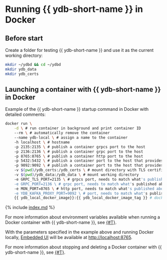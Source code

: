 # Running {{ ydb-short-name }} in Docker

## Before start

Create a folder for testing {{ ydb-short-name }} and use it as the current working directory:

```bash
mkdir ~/ydbd && cd ~/ydbd
mkdir ydb_data
mkdir ydb_certs
```

## Launching a container with {{ ydb-short-name }} in Docker

Example of the {{ ydb-short-name }} startup command in Docker with detailed comments:

```bash
docker run \
    -d \ # run container in background and print container ID
    --rm \ # automatically remove the container
    --name ydb-local \ # assign a name to the container
    -h localhost \ # hostname
    -p 2135:2135 \ # publish a container grpcs port to the host 
    -p 2136:2136 \ # publish a container grpc port to the host 
    -p 8765:8765 \ # publish a container http port to the host 
    -p 5432:5432 \ # publish a container port to the host that provides PostgreSQL compatibility
    -p 9092:9092 \ # publish a container port to the host that provides Kafka compatibility
    -v $(pwd)/ydb_certs:/ydb_certs \ # mount directory with TLS certificates
    -v $(pwd)/ydb_data:/ydb_data \ # mount working directory
    -e GRPC_TLS_PORT=2135 \ # grpcs port, needs to match what's published above
    -e GRPC_PORT=2136 \ # grpc port, needs to match what's published above
    -e MON_PORT=8765 \ # http port, needs to match what's published above
    -e YDB_KAFKA_PROXY_PORT=9092 \ # port, needs to match what's published above
    {{ ydb_local_docker_image}}:{{ ydb_local_docker_image_tag }} # docker image name and tag
```

{% include [index.md](_includes/rosetta.md) %}

For more information about environment variables available when running a Docker container with {{ ydb-short-name }}, see [{#T}](configuration.md).

With the parameters specified in the example above and running Docker locally, [Embedded UI](../embedded-ui/index.md) will be available at [http://localhost:8765](http://localhost:8765).

For more information about stopping and deleting a Docker container with {{ ydb-short-name }}, see [{#T}](cleanup.md).
